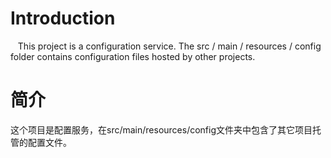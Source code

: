 # Introduction
   This project is a configuration service. The src / main / resources / config folder contains configuration files hosted by other projects.

# 简介
  这个项目是配置服务，在src/main/resources/config文件夹中包含了其它项目托管的配置文件。
